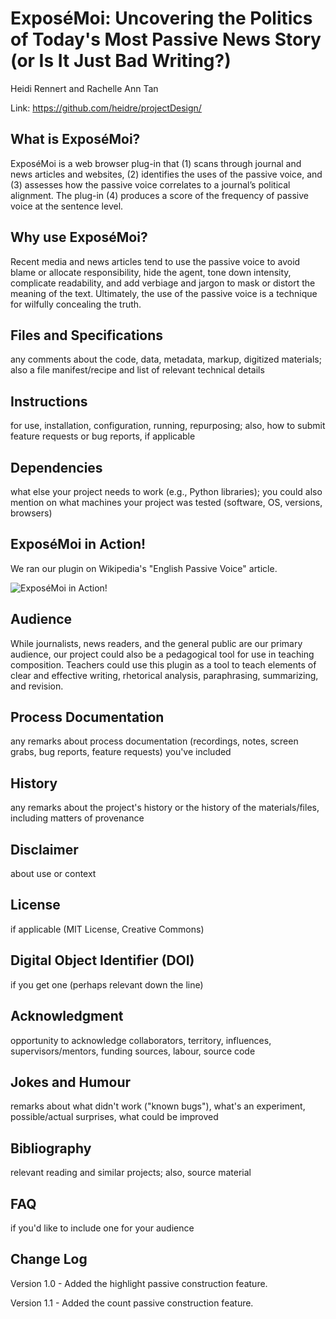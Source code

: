 # ExposéMoi: Uncovering the Politics of Today's Most Passive News Story (or Is It Just Bad Writing?)

Heidi Rennert and Rachelle Ann Tan

Link: https://github.com/heidre/projectDesign/

## What is ExposéMoi?

ExposéMoi is a web browser plug-in that (1) scans through journal and news articles and websites, (2) identifies the uses of the passive voice, and (3) assesses how the passive voice correlates to a journal’s political alignment. The plug-in (4) produces a score of the frequency of passive voice at the sentence level. 

## Why use ExposéMoi?

Recent media and news articles tend to use the passive voice to avoid blame or allocate responsibility, hide the agent, tone down intensity, complicate readability, and add verbiage and jargon to mask or distort the meaning of the text. Ultimately, the use of the passive voice is a technique for wilfully concealing the truth.

## Files and Specifications 

any comments about the code, data, metadata, markup, digitized materials; also a file manifest/recipe and list of relevant technical details 

## Instructions 

for use, installation, configuration, running, repurposing; also, how to submit feature requests or bug reports, if applicable 

## Dependencies 

what else your project needs to work (e.g., Python libraries); you could also mention on what machines your project was tested (software, OS, versions, browsers) 

## ExposéMoi in Action!

We ran our plugin on Wikipedia's "English Passive Voice" article.

![ExposéMoi in Action!](https://github.com/heidre/projectDesign/documentation/ExposeMoi.png)

## Audience 

While journalists, news readers, and the general public are our primary audience, our project could also be a pedagogical tool for use in teaching composition. Teachers could use this plugin as a tool to teach elements of clear and effective writing, rhetorical analysis, paraphrasing, summarizing, and revision. 

## Process Documentation 

any remarks about process documentation (recordings, notes, screen grabs, bug reports, feature requests) you've included 

## History 

any remarks about the project's history or the history of the materials/files, including matters of provenance 

## Disclaimer

about use or context 

## License 

if applicable (MIT License, Creative Commons) 

## Digital Object Identifier (DOI) 

if you get one (perhaps relevant down the line) 

## Acknowledgment

opportunity to acknowledge collaborators, territory, influences, supervisors/mentors, funding sources, labour, source code  

## Jokes and Humour 

remarks about what didn't work ("known bugs"), what's an experiment, possible/actual surprises, what could be improved

## Bibliography 

relevant reading and similar projects; also, source material

## FAQ

if you'd like to include one for your audience 

## Change Log 

Version 1.0 - Added the highlight passive construction feature.

Version 1.1 - Added the count passive construction feature.
